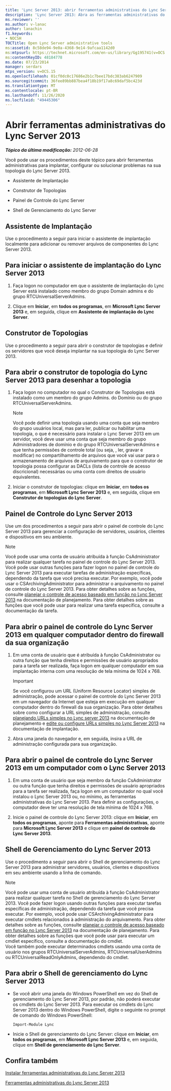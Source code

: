 ```yaml
---
title: 'Lync Server 2013: abrir ferramentas administrativas do Lync Server'
description: 'Lync Server 2013: Abra as ferramentas administrativas do Lync Server.'
ms.reviewer: ''
ms.author: v-lanac
author: lanachin
f1.keywords:
- NOCSH
TOCTitle: Open Lync Server administrative tools
ms:assetid: 8c58de94-9e0a-4368-9e14-9afcaa1142d0
ms:mtpsurl: https://technet.microsoft.com/en-us/library/Gg195741(v=OCS.15)
ms:contentKeyID: 48184778
ms.date: 07/23/2014
manager: serdars
mtps_version: v=OCS.15
ms.openlocfilehash: 01cf0dc0c17686e2b1c7bee17bdc383ab6247909
ms.sourcegitcommit: 36fee89bb887bea4f18b19f17a8c69daf5bc423d
ms.translationtype: MT
ms.contentlocale: pt-BR
ms.lasthandoff: 11/26/2020
ms.locfileid: "49445306"
---
```

# <a name="open-lync-server-2013-administrative-tools"></a>Abrir ferramentas administrativas do Lync Server 2013

<div data-xmlns="http://www.w3.org/1999/xhtml">

<div class="topic" data-xmlns="http://www.w3.org/1999/xhtml" data-msxsl="urn:schemas-microsoft-com:xslt" data-cs="https://msdn.microsoft.com/">

<div data-asp="https://msdn2.microsoft.com/asp">



</div>

<div id="mainSection">

<div id="mainBody">

<span> </span>

_**Tópico da última modificação:** 2012-06-28_

Você pode usar os procedimentos deste tópico para abrir ferramentas administrativas para implantar, configurar ou solucionar problemas na sua topologia do Lync Server 2013.

  - Assistente de Implantação

  - Construtor de Topologias

  - Painel de Controle do Lync Server

  - Shell de Gerenciamento do Lync Server

<span id="BKMK_OpenDeploymentWizard"></span>

<div>

## <a name="deployment-wizard"></a>Assistente de Implantação

Use o procedimento a seguir para iniciar o assistente de implantação localmente para adicionar ou remover arquivos de componentes do Lync Server 2013.

<div>

## <a name="to-start-lync-server-2013-deployment-wizard"></a>Para iniciar o assistente de implantação do Lync Server 2013

1.  Faça logon no computador em que o assistente de implantação do Lync Server está instalado como membro do grupo Domain admins e do grupo RTCUniversalServerAdmins.

2.  Clique em **Iniciar**, em **todos os programas**, em **Microsoft Lync Server 2013** e, em seguida, clique em **Assistente de implantação do Lync Server**.

</div>

</div>

<span id="BKMK_OpenTopologyBuilder"></span>

<div>

## <a name="topology-builder"></a>Construtor de Topologias

Use o procedimento a seguir para abrir o construtor de topologias e definir os servidores que você deseja implantar na sua topologia do Lync Server 2013.

<div>

## <a name="to-open-lync-server-2013-topology-builder-to-design-the-topology"></a>Para abrir o construtor de topologia do Lync Server 2013 para desenhar a topologia

1.  Faça logon no computador no qual o Construtor de Topologias está instalado como um membro do grupo Admins. do Domínio ou do grupo RTCUniversalServerAdmins.
    
    <div>
    

    > [!NOTE]  
    > Você pode definir uma topologia usando uma conta que seja membro do grupo usuários local, mas para ler, publicar ou habilitar uma topologia, o que é necessário para instalar o Lync Server 2013 em um servidor, você deve usar uma conta que seja membro do grupo Administradores de domínio e do grupo RTCUniversalServerAdmins e que tenha permissões de controle total (ou seja, , ler, gravar e modificar) no compartilhamento de arquivos que você vai usar para o armazenamento de arquivos de arquivamento para que o construtor de topologia possa configurar as DACLs (lista de controle de acesso discricional) necessárias ou uma conta com direitos de usuário equivalentes.

    
    </div>

2.  Iniciar o construtor de topologias: clique em **Iniciar**, em **todos os programas**, em **Microsoft Lync Server 2013** e, em seguida, clique em **Construtor de topologias do Lync Server**.

</div>

</div>

<span id="BKMK_OpenControlPanel"></span>

<div>

## <a name="lync-server-2013-control-panel"></a>Painel de Controle do Lync Server 2013

Use um dos procedimentos a seguir para abrir o painel de controle do Lync Server 2013 para gerenciar a configuração de servidores, usuários, clientes e dispositivos em seu ambiente.

<div>


> [!NOTE]  
> Você pode usar uma conta de usuário atribuída à função CsAdministrator para realizar qualquer tarefa no painel de controle do Lync Server 2013. Você pode usar outras funções para fazer logon no painel de controle do Lync Server 2013 para executar tarefas de administração específicas, dependendo da tarefa que você precisa executar. Por exemplo, você pode usar o CSArchivingAdministrator para administrar o arquivamento no painel de controle do Lync Server 2013. Para obter detalhes sobre as funções, consulte <A href="lync-server-2013-planning-for-role-based-access-control.md">planejar o controle de acesso baseado em função no Lync Server 2013</A> na documentação de planejamento. Para obter detalhes sobre as funções que você pode usar para realizar uma tarefa específica, consulte a documentação da tarefa.



</div>

<div>

## <a name="to-open-lync-server-2013-control-panel-from-any-computer-inside-your-organizations-firewall"></a>Para abrir o painel de controle do Lync Server 2013 em qualquer computador dentro do firewall da sua organização

1.  Em uma conta de usuário que é atribuída à função CsAdministrator ou outra função que tenha direitos e permissões de usuário apropriados para a tarefa ser realizada, faça logon em qualquer computador em sua implantação interna com uma resolução de tela mínima de 1024 x 768.
    
    <div>
    

    > [!IMPORTANT]  
    > Se você configurou um URL (Uniform Resource Locator) simples de administração, pode acessar o painel de controle do Lync Server 2013 em um navegador da Internet que esteja em execução em qualquer computador dentro do firewall da sua organização. Para obter detalhes sobre como configurar a URL simples de administração, consulte <A href="lync-server-2013-planning-for-simple-urls.md">planejando URLs simples no Lync server 2013</A> na documentação de planejamento e <A href="lync-server-2013-edit-or-configure-simple-urls.md">edite ou configure URLs simples no Lync Server 2013</A> na documentação de implantação.

    
    </div>

2.  Abra uma janela do navegador e, em seguida, insira a URL de administração configurada para sua organização.

</div>

<div>

## <a name="to-open-lync-server-2013-control-panel-on-a-computer-running-lync-server-2013"></a>Para abrir o painel de controle do Lync Server 2013 em um computador com o Lync Server 2013

1.  Em uma conta de usuário que seja membro da função CsAdministrator ou outra função que tenha direitos e permissões de usuário apropriados para a tarefa ser realizada, faça logon em um computador no qual você instalou o Lync Server 2013 ou, no mínimo, as ferramentas administrativas do Lync Server 2013. Para definir as configurações, o computador deve ter uma resolução de tela mínima de 1024 x 768.

2.  Inicie o painel de controle do Lync Server 2013: clique em **Iniciar**, em **todos os programas**, aponte para **Ferramentas administrativas**, aponte para **Microsoft Lync Server 2013** e clique em **painel de controle do Lync Server 2013**.

</div>

</div>

<span id="BKMK_OpenManagementShell"></span>

<div>

## <a name="lync-server-2013-management-shell"></a>Shell de Gerenciamento do Lync Server 2013

Use o procedimento a seguir para abrir o Shell de gerenciamento do Lync Server 2013 para administrar servidores, usuários, clientes e dispositivos em seu ambiente usando a linha de comando.

<div>


> [!NOTE]  
> Você pode usar uma conta de usuário atribuída à função CsAdministrator para realizar qualquer tarefa no Shell de gerenciamento do Lync Server 2013. Você pode fazer logon usando outras funções para executar tarefas específicas de administração, dependendo da tarefa que você precisa executar. Por exemplo, você pode usar CSArchivingAdministrator para executar cmdlets relacionados à administração do arquivamento. Para obter detalhes sobre as funções, consulte <A href="lync-server-2013-planning-for-role-based-access-control.md">planejar o controle de acesso baseado em função no Lync Server 2013</A> na documentação de planejamento. Para obter detalhes sobre as funções que você pode usar para executar um cmdlet específico, consulte a documentação do cmdlet.<BR>Você também pode executar determinados cmdlets usando uma conta de usuário nos grupos RTCUniversalServerAdmins, RTCUniversalUserAdmins ou RTCUniversalReadOnlyAdmins, dependendo do cmdlet.



</div>

<div>

## <a name="to-open-the-lync-server-2013-management-shell"></a>Para abrir o Shell de gerenciamento do Lync Server 2013

  - Se você abrir uma janela do Windows PowerShell em vez do Shell de gerenciamento do Lync Server 2013, por padrão, não poderá executar os cmdlets do Lync Server 2013. Para executar os cmdlets do Lync Server 2013 dentro do Windows PowerShell, digite o seguinte no prompt de comando do Windows PowerShell:
    
    `Import-Module Lync`

  - Inicie o Shell de gerenciamento do Lync Server: clique em **Iniciar**, em **todos os programas**, em **Microsoft Lync Server 2013** e, em seguida, clique em **Shell de gerenciamento do Lync Server**.

</div>

</div>

<div>

## <a name="see-also"></a>Confira também


[Instalar ferramentas administrativas do Lync Server 2013](lync-server-2013-install-lync-server-administrative-tools.md)  


[Ferramentas administrativas do Lync Server 2013](lync-server-2013-lync-server-administrative-tools.md)  
  

</div>

</div>

<span> </span>

</div>

</div>

</div>

